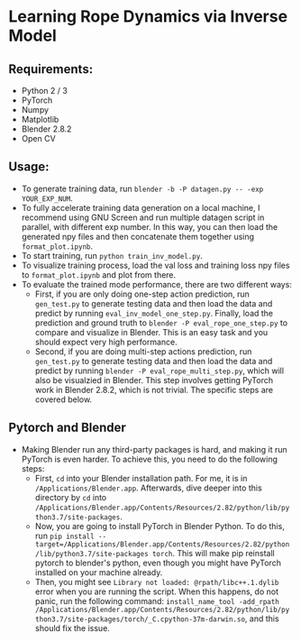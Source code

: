 # Learning Rope Dynamics via Inverse Model
## Requirements:
  * Python 2 / 3
  * PyTorch
  * Numpy
  * Matplotlib
  * Blender 2.8.2
  * Open CV
## Usage:
  * To generate training data, run `blender -b -P datagen.py -- -exp YOUR_EXP_NUM`. 
  * To fully accelerate training data generation on a local machine, I recommend using GNU Screen and run multiple datagen script in parallel, with different exp number. In this way, you can then load the generated npy files and then concatenate them together using `format_plot.ipynb`.
  * To start training, run `python train_inv_model.py`.
  * To visualize training process, load the val loss and training loss npy files to `format_plot.ipynb` and plot from there.
  * To evaluate the trained mode performance, there are two different ways:
    * First, if you are only doing one-step action prediction, run `gen_test.py` to generate testing data and then load the data and predict by running `eval_inv_model_one_step.py`. Finally, load the prediction and ground truth to `blender -P eval_rope_one_step.py` to compare and visualize in Blender. This is an easy task and you should expect very high performance.
    * Second, if you are doing multi-step actions prediction, run `gen_test.py` to generate testing data and then load the data and predict by running `blender -P eval_rope_multi_step.py`, which will also be visualzied in Blender. This step involves getting PyTorch work in Blender 2.8.2, which is not trivial. The specific steps are covered below.
## Pytorch and Blender
  * Making Blender run any third-party packages is hard, and making it run PyTorch is even harder. To achieve this, you need to do the following steps:
    * First, `cd` into your Blender installation path. For me, it is in `/Applications/Blender.app`. Afterwards, dive deeper into this directory by `cd` into `/Applications/Blender.app/Contents/Resources/2.82/python/lib/python3.7/site-packages`.
    * Now, you are going to install PyTorch in Blender Python. To do this, run `pip install --target=/Applications/Blender.app/Contents/Resources/2.82/python/lib/python3.7/site-packages torch`. This will make pip reinstall pytorch to blender's python, even though you might have PyTorch installed on your machine already.
    * Then, you might see `Library not loaded: @rpath/libc++.1.dylib` error when you are running the script. When this happens, do not panic, run the following command: `install_name_tool -add_rpath /Applications/Blender.app/Contents/Resources/2.82/python/lib/python3.7/site-packages/torch/_C.cpython-37m-darwin.so`, and this should fix the issue. 

